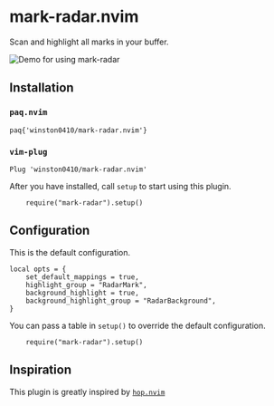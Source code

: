 # mark-radar.nvim

Scan and highlight all marks in your buffer.

![Demo for using mark-radar](./static/mark_radar_demo.gif)

## Installation

### `paq.nvim`

```shell
paq{'winston0410/mark-radar.nvim'}
```

### `vim-plug`

```shell
Plug 'winston0410/mark-radar.nvim'
```

After you have installed, call `setup` to start using this plugin.

```shell
    require("mark-radar").setup()
```

## Configuration

This is the default configuration.

```shell
local opts = {
    set_default_mappings = true,
	highlight_group = "RadarMark",
	background_highlight = true,
    background_highlight_group = "RadarBackground",
}
```

You can pass a table in `setup()` to override the default configuration.

```shell
    require("mark-radar").setup()
```

## Inspiration

This plugin is greatly inspired by [`hop.nvim`](https://github.com/phaazon/hop.nvim)
